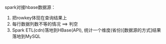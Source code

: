 spark对接hbase数据源：
1) 把rowkey体现在查询结果上
2) 每行数据列数不等的情况 ==> 判空
3) Spark ETL(cdn)落地到HBase(API), 统计一个维度(省份)[数据源的方式]结果落地到MySQL